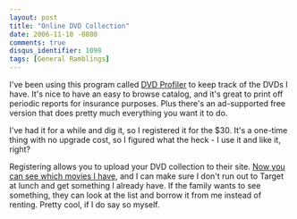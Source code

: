 ```yaml
---
layout: post
title: "Online DVD Collection"
date: 2006-11-10 -0800
comments: true
disqus_identifier: 1098
tags: [General Ramblings]
---
```

I've been using this program called [DVD
Profiler](http://www.intervocative.com/dvdpro/Info.aspx) to keep track
of the DVDs I have. It's nice to have an easy to browse catalog, and
it's great to print off periodic reports for insurance purposes. Plus
there's an ad-supported free version that does pretty much everything
you want it to do.
 
 I've had it for a while and dig it, so I registered it for the \$30.
It's a one-time thing with no upgrade cost, so I figured what the heck -
I use it and like it, right?
 
 Registering allows you to upload your DVD collection to their site.
[Now you can see which movies I
have](http://www.intervocative.com/dvdcollection.aspx/tillig), and I can
make sure I don't run out to Target at lunch and get something I already
have. If the family wants to see something, they can look at the list
and borrow it from me instead of renting. Pretty cool, if I do say so
myself.
